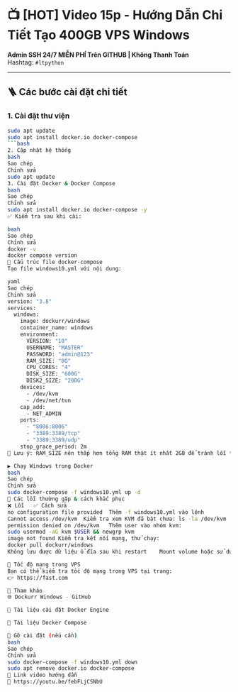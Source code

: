 # 📺 [HOT] Video 15p - Hướng Dẫn Chi Tiết Tạo 400GB VPS Windows  
**Admin SSH 24/7 MIỄN PHÍ Trên GITHUB | Không Thanh Toán**  
Hashtag: `#ltpython`  

---

## 🪜 Các bước cài đặt chi tiết

### 1. Cài đặt thư viện
```bash
sudo apt update
sudo apt install docker.io docker-compose
```bash
2. Cập nhật hệ thống
bash
Sao chép
Chỉnh sửa
sudo apt update
3. Cài đặt Docker & Docker Compose
bash
Sao chép
Chỉnh sửa
sudo apt install docker.io docker-compose -y
✅ Kiểm tra sau khi cài:

bash
Sao chép
Chỉnh sửa
docker -v
docker compose version
📂 Cấu trúc file docker-compose
Tạo file windows10.yml với nội dung:

yaml
Sao chép
Chỉnh sửa
version: "3.8"
services:
  windows:
    image: dockurr/windows
    container_name: windows
    environment:
      VERSION: "10"
      USERNAME: "MASTER"
      PASSWORD: "admin@123"
      RAM_SIZE: "8G"
      CPU_CORES: "4"
      DISK_SIZE: "600G"
      DISK2_SIZE: "200G"
    devices:
      - /dev/kvm
      - /dev/net/tun
    cap_add:
      - NET_ADMIN
    ports:
      - "8006:8006"
      - "3389:3389/tcp"
      - "3389:3389/udp"
    stop_grace_period: 2m
📌 Lưu ý: RAM_SIZE nên thấp hơn tổng RAM thật ít nhất 2GB để tránh lỗi thiếu RAM.

▶️ Chạy Windows trong Docker
bash
Sao chép
Chỉnh sửa
sudo docker-compose -f windows10.yml up -d
🐛 Các lỗi thường gặp & cách khắc phục
❌ Lỗi	✅ Cách sửa
no configuration file provided	Thêm -f windows10.yml vào lệnh
Cannot access /dev/kvm	Kiểm tra xem KVM đã bật chưa: ls -la /dev/kvm
permission denied on /dev/kvm	Thêm user vào nhóm kvm:
sudo usermod -aG kvm $USER && newgrp kvm
image not found	Kiểm tra kết nối mạng, thử chạy:
docker pull dockurr/windows
Không lưu được dữ liệu ổ đĩa sau khi restart	Mount volume hoặc sử dụng named volumes

📡 Tốc độ mạng trong VPS
Bạn có thể kiểm tra tốc độ mạng trong VPS tại trang:
👉 https://fast.com

📎 Tham khảo
🌐 Dockurr Windows - GitHub

📘 Tài liệu cài đặt Docker Engine

📗 Tài liệu Docker Compose

🧼 Gỡ cài đặt (nếu cần)
bash
Sao chép
Chỉnh sửa
sudo docker-compose -f windows10.yml down
sudo apt remove docker.io docker-compose
🔗 Link video hướng dẫn
🎥 https://youtu.be/febFLjCSNbU

